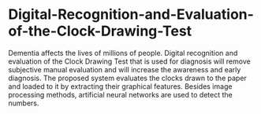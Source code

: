 # Digital-Recognition-and-Evaluation-of-the-Clock-Drawing-Test
Dementia affects the lives of millions of people. Digital recognition and evaluation of the Clock Drawing Test that is used for diagnosis will remove subjective manual evaluation and will increase the awareness and early diagnosis. The proposed system evaluates the clocks drawn to the paper and loaded to it by extracting their graphical features. Besides image processing methods, artificial neural networks are used to detect the numbers.

